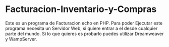 # Facturacion-Inventario-y-Compras
Este es un programa de Facturacion echo en PHP.
Para poder Ejecutar este programa necesita un Servidor Web, si quiere entrar a el desde cualquier parte del mundo.
Si lo que quieres es probarlo puedes utilizar Dreamweaver y WampServer.


